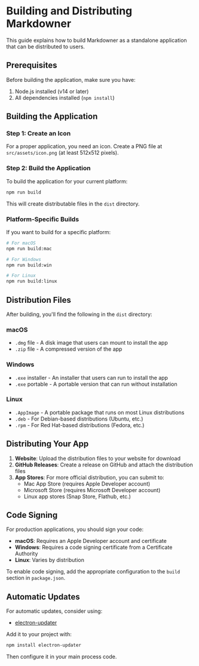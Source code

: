 # Building and Distributing Markdowner

This guide explains how to build Markdowner as a standalone application that can be distributed to users.

## Prerequisites

Before building the application, make sure you have:

1. Node.js installed (v14 or later)
2. All dependencies installed (`npm install`)

## Building the Application

### Step 1: Create an Icon

For a proper application, you need an icon. Create a PNG file at `src/assets/icon.png` (at least 512x512 pixels).

### Step 2: Build the Application

To build the application for your current platform:

```bash
npm run build
```

This will create distributable files in the `dist` directory.

### Platform-Specific Builds

If you want to build for a specific platform:

```bash
# For macOS
npm run build:mac

# For Windows
npm run build:win

# For Linux
npm run build:linux
```

## Distribution Files

After building, you'll find the following in the `dist` directory:

### macOS
- `.dmg` file - A disk image that users can mount to install the app
- `.zip` file - A compressed version of the app

### Windows
- `.exe` installer - An installer that users can run to install the app
- `.exe` portable - A portable version that can run without installation

### Linux
- `.AppImage` - A portable package that runs on most Linux distributions
- `.deb` - For Debian-based distributions (Ubuntu, etc.)
- `.rpm` - For Red Hat-based distributions (Fedora, etc.)

## Distributing Your App

1. **Website**: Upload the distribution files to your website for download
2. **GitHub Releases**: Create a release on GitHub and attach the distribution files
3. **App Stores**: For more official distribution, you can submit to:
   - Mac App Store (requires Apple Developer account)
   - Microsoft Store (requires Microsoft Developer account)
   - Linux app stores (Snap Store, Flathub, etc.)

## Code Signing

For production applications, you should sign your code:

- **macOS**: Requires an Apple Developer account and certificate
- **Windows**: Requires a code signing certificate from a Certificate Authority
- **Linux**: Varies by distribution

To enable code signing, add the appropriate configuration to the `build` section in `package.json`.

## Automatic Updates

For automatic updates, consider using:
- [electron-updater](https://www.npmjs.com/package/electron-updater)

Add it to your project with:
```bash
npm install electron-updater
```

Then configure it in your main process code.
